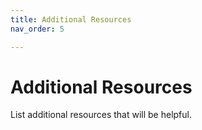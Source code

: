 ```yaml
---
title: Additional Resources
nav_order: 5

---
```


# Additional Resources

List additional resources that will be helpful.

